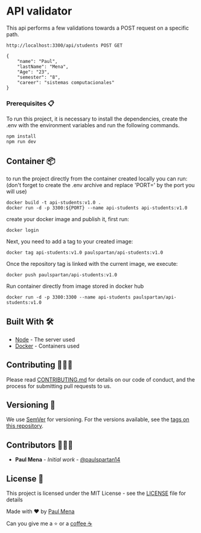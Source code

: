 # API validator

This api performs a few validations towards a POST request on a specific path.

```
http://localhost:3300/api/students POST GET
```

```
{
    "name": "Paul",
    "lastName": "Mena",
    "Age": "23",
    "semester": "8",
    "career": "sistemas computacionales"
}
```

### Prerequisites :clipboard:

To run this project, it is necessary to install the dependencies, create the .env with the environment variables and run the following commands.

```
npm install
npm run dev
```

## Container :package:

to run the project directly from the container created locally you can run: (don't forget to create the .env archive and replace 'PORT='
by the port you will use)

```
docker build -t api-students:v1.0 . 
docker run -d -p 3300:${PORT} --name api-students api-students:v1.0
```

create your docker image and publish it, first run:
```
docker login
```

Next, you need to add a tag to your created image:

```
docker tag api-students:v1.0 paulspartan/api-students:v1.0
```

Once the repository tag is linked with the current image, we execute:

```
docker push paulspartan/api-students:v1.0
```
Run container directly from image stored in docker hub

```
docker run -d -p 3300:3300 --name api-students paulspartan/api-students:v1.0
```

## Built With :hammer_and_wrench:

* [Node](https://nodejs.org/es/) - The server used
* [Docker](https://www.docker.com/) - Containers used


## Contributing :family_man_man_boy:

Please read [CONTRIBUTING.md](https://www.aaaimx.org/cod) for details on our code of conduct, and the process for submitting pull requests to us.

## Versioning :triangular_flag_on_post:

We use [SemVer](http://semver.org/) for versioning. For the versions available, see the [tags on this repository](https://github.com/your/project/tags). 

## Contributors :family_man_man_boy:

- **Paul Mena** - _Initial work_ - [@paulspartan14](https://github.com/paulspartan14)

## License :page_facing_up:

This project is licensed under the MIT License - see the [LICENSE](LICENSE) file for details

Made with ❤️ by [Paul Mena](https://github.com/paulspartan14) 

Can you give me a ⭐ or a [coffee ☕](https://www.paypal.com/donate?hosted_button_id=UB7C36H6WY6Q4) 
